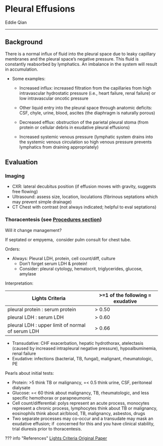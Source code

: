 # Pleural Effusions 

Eddie Qian

---

## Background

There is a normal influx of fluid into the pleural space due to
    leaky capillary membranes and the pleural space’s negative pressure.
    This fluid is constantly reabsorbed by lymphatics. An imbalance in
    the system will result in accumulation.

- Some examples:

    - Increased influx: increased filtration from the capillaries from
        high intravascular hydrostatic pressure (i.e., heart failure, renal
        failure) or low intravascular oncotic pressure

    - Other liquid entry into the pleural space through anatomic deficits:
        CSF, chyle, urine, blood, ascites (the diaphragm is naturally
        porous)

    - Decreased efflux: obstruction of the parietal pleural stoma (from
        protein or cellular debris in exudative pleural effusions)

    - Increased systemic venous pressure (lymphatic system drains into the
        systemic venous circulation so high venous pressure prevents
        lymphatics from draining appropriately)

## Evaluation

### Imaging

- CXR: lateral decubitus position (if effusion moves with gravity,
        suggests free flowing)
- Ultrasound: assess size, location, loculations (fibrinous
        septations which may prevent simple drainage)
- CT Chest with contrast (not always indicated; helpful to eval
        septations)

### Thoracentesis (see [Procedures section](procedures-thoracentesis.md))

Will it change management?

If septated or empyema,  consider pulm consult for chest tube.

Orders:

- Always: Pleural LDH, protein, cell count/diff, culture
  - Don’t forget serum LDH & protein!
  - Consider: pleural cytology, hematocrit, triglycerides, glucose,
        amylase

Interpretation:

| Lights Criteria                                  | >=1 of the following = exudative |
|--------------------------------------------------|----------------------------------|
| pleural protein : serum protein                  | > 0.50                           |
| pleural LDH : serum LDH                          | > 0.60                           |
| pleural LDH : upper limit of normal of serum LDH | > 0.66                           |

- Transudative: CHF exacerbation, hepatic hydrothorax, atelectasis
        (caused by increased intrapleural negative pressure),
        hypoalbuminemia, renal failure
- Exudative: infections (bacterial, TB, fungal), malignant,
        rheumatologic, PE

Pearls about initial tests:

- Protein: >5 think TB or malignancy, =< 0.5 think urine, CSF,
            peritoneal dialysate
- Glucose: =< 60 think about malignancy, TB,
                rheumatologic, and less specific hemothorax or
                parapneumonic
- Cell count/differential: polys represent an acute
                process, monocytes represent a chronic process,
                lymphocytes think about TB or malignancy, eosinophils
                think about air/blood, TB, malignancy, asbestos, drugs
- Two separate processes may co-occur and a transudate may mask an
                exudative effusion; if  concerned for this and you have clinical
                stability, trial diuresis prior to thoracentesis.

??? info "References"
    [Lights Criteria Original Paper](https://doi.org/10.7326/0003-4819-77-4-507)
